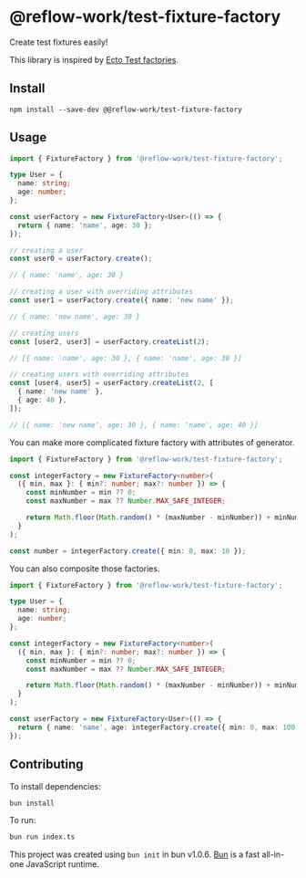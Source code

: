 # @reflow-work/test-fixture-factory

Create test fixtures easily!

This library is inspired by [Ecto Test factories](https://hexdocs.pm/ecto/test-factories.html).

## Install

```
npm install --save-dev @@reflow-work/test-fixture-factory
```

## Usage

```typescript
import { FixtureFactory } from '@reflow-work/test-fixture-factory';

type User = {
  name: string;
  age: number;
};

const userFactory = new FixtureFactory<User>(() => {
  return { name: 'name', age: 30 };
});

// creating a user
const user0 = userFactory.create();

// { name: 'name', age: 30 }

// creating a user with overriding attributes
const user1 = userFactory.create({ name: 'new name' });

// { name: 'new name', age: 30 }

// creating users
const [user2, user3] = userFactory.createList(2);

// [{ name: 'name', age: 30 }, { name: 'name', age: 30 }]

// creating users with overriding attributes
const [user4, user5] = userFactory.createList(2, [
  { name: 'new name' },
  { age: 40 },
]);

// [{ name: 'new name', age: 30 }, { name: 'name', age: 40 }]
```

You can make more complicated fixture factory with attributes of generator.

```typescript
import { FixtureFactory } from '@reflow-work/test-fixture-factory';

const integerFactory = new FixtureFactory<number>(
  ({ min, max }: { min?: number; max?: number }) => {
    const minNumber = min ?? 0;
    const maxNumber = max ?? Number.MAX_SAFE_INTEGER;

    return Math.floor(Math.random() * (maxNumber - minNumber)) + minNumber;
  }
);

const number = integerFactory.create({ min: 0, max: 10 });
```

You can also composite those factories.

```typescript
import { FixtureFactory } from '@reflow-work/test-fixture-factory';

type User = {
  name: string;
  age: number;
};

const integerFactory = new FixtureFactory<number>(
  ({ min, max }: { min?: number; max?: number }) => {
    const minNumber = min ?? 0;
    const maxNumber = max ?? Number.MAX_SAFE_INTEGER;

    return Math.floor(Math.random() * (maxNumber - minNumber)) + minNumber;
  }
);

const userFactory = new FixtureFactory<User>(() => {
  return { name: 'name', age: integerFactory.create({ min: 0, max: 100 }) };
});
```

## Contributing

To install dependencies:

```bash
bun install
```

To run:

```bash
bun run index.ts
```

This project was created using `bun init` in bun v1.0.6. [Bun](https://bun.sh) is a fast all-in-one JavaScript runtime.
